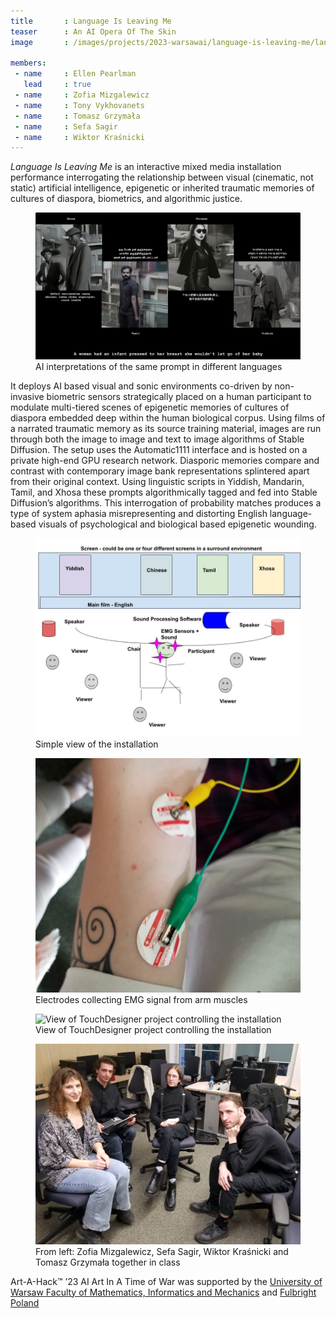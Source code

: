 ```yaml
---
title       : Language Is Leaving Me
teaser      : An AI Opera Of The Skin
image       : /images/projects/2023-warsawai/language-is-leaving-me/language-is-leaving-me.jpg

members:
 - name     : Ellen Pearlman
   lead     : true
 - name     : Zofia Mizgalewicz
 - name     : Tony Vykhovanets
 - name     : Tomasz Grzymała
 - name     : Sefa Sagir
 - name     : Wiktor Kraśnicki
---
```


*Language Is Leaving Me* is an interactive mixed media installation performance interrogating the relationship between visual (cinematic, not static) artificial intelligence, epigenetic or inherited traumatic memories of cultures of diaspora, biometrics, and algorithmic justice.

<figure>
  <img src="/images/projects/2023-warsawai/language-is-leaving-me/movie.jpg" alt="AI generated images from the same prompt in different languages" />
  <figcaption>AI interpretations of the same prompt in different languages</figcaption>
</figure>

It deploys AI based visual and sonic environments co-driven by non-invasive biometric sensors strategically placed on a human participant to modulate multi-tiered scenes of epigenetic memories of cultures of diaspora embedded deep within the human biological corpus. Using films of a narrated traumatic memory as its source training material, images are run through both the image to image and text to image algorithms of Stable Diffusion. The setup uses the Automatic1111 interface and is hosted on a private high-end GPU research network. Diasporic memories compare and contrast with contemporary image bank representations splintered apart from their original context. Using linguistic scripts in Yiddish, Mandarin, Tamil, and Xhosa these prompts algorithmically tagged and fed into Stable Diffusion’s algorithms. This interrogation of probability matches produces a type of system aphasia misrepresenting and distorting English language-based visuals of psychological and biological based epigenetic wounding.

<figure>
  <img src="/images/projects/2023-warsawai/language-is-leaving-me/InstallationView.jpg" alt="Simple view of the installation" />
  <figcaption>Simple view of the installation</figcaption>
</figure>

<figure>
  <img src="/images/projects/2023-warsawai/language-is-leaving-me/EletrodesArm1.jpeg" alt="Electrodes collecting EMG signal from arm muscles" />
  <figcaption>Electrodes collecting EMG signal from arm muscles</figcaption>
</figure>

<figure>
  <img src="/images/projects/2023-warsawai/language-is-leaving-me/G3B.jpeg" alt="View of TouchDesigner project controlling the installation" />
  <figcaption>View of TouchDesigner project controlling the installation</figcaption>
</figure>

<figure>
  <img src="/images/projects/2023-warsawai/language-is-leaving-me/ZofiaSefaWiktorTomacz.jpg" alt="Zofia Mizgalewicz, Sefa Sagir, Wiktor Kraśnicki and Tomasz Grzymała together in class" />
  <figcaption>From left: Zofia Mizgalewicz, Sefa Sagir, Wiktor Kraśnicki and Tomasz Grzymała together in class</figcaption>
</figure>

Art-A-Hack™ ’23 AI Art In A Time of War was supported by the [University of Warsaw Faculty of Mathematics, Informatics and Mechanics](https://www.mimuw.edu.pl/en) and [Fulbright Poland](https://fulbright.edu.pl/home/) 